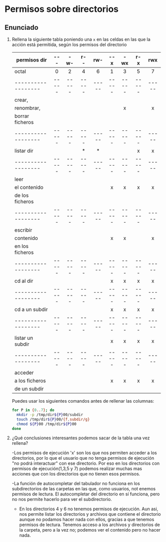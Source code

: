 # Permisos sobre directorios

## Enunciado

1. Rellena la siguiente tabla poniendo una `x` en las celdas en las que
   la acción está permitida, según los permisos del directorio

   | permisos dir     | --- | -w- | r-- | rw- | --x | -wx | r-x | rwx |
   |------------------|:---:|:---:|:---:|:---:|:---:|:---:|:---:|:---:|
   | octal            |  0  |  2  |  4  |  6  |  1  |  3  |  5  |  7  |
   |------------------|-----|-----|-----|-----|-----|-----|-----|-----|
   | crear,           |     |     |     |     |     |     |     |     |
   | renombrar,       |     |     |     |     |     |  x  |     |  x  |
   | borrar ficheros  |     |     |     |     |     |     |     |     |
   |------------------|-----|-----|-----|-----|-----|-----|-----|-----|
   | listar dir       |     |     |  *  |  *  |     |     |  x  |  x  |
   |------------------|-----|-----|-----|-----|-----|-----|-----|-----|
   | leer             |     |     |     |     |     |     |     |     |
   | el contenido     |     |     |     |     |  x  |  x  |  x  |  x  |
   | de los ficheros  |     |     |     |     |     |     |     |     |
   |------------------|-----|-----|-----|-----|-----|-----|-----|-----|
   | escribir         |     |     |     |     |     |     |     |     |
   | contenido        |     |     |     |     |  x  |  x  |     |  x  |
   | en los ficheros  |     |     |     |     |     |     |     |     |
   |------------------|-----|-----|-----|-----|-----|-----|-----|-----|
   | cd al dir        |     |     |     |     |  x  |  x  |  x  |  x  |
   |------------------|-----|-----|-----|-----|-----|-----|-----|-----|
   | cd a un subdir   |     |     |     |     |  x  |  x  |  x  |  x  |
   |------------------|-----|-----|-----|-----|-----|-----|-----|-----|
   | listar un subdir |     |     |     |     |  x  |  x  |  x  |  x  |
   |------------------|-----|-----|-----|-----|-----|-----|-----|-----|
   | acceder          |     |     |     |     |     |     |     |     |
   | a los ficheros   |     |     |     |     |  x  |  x  |  x  |  x  |
   | de un subdir     |     |     |     |     |     |     |     |     |

   Puedes usar los siguientes comandos antes de rellenar las columnas:

    ```bash
    for P in {0..7}; do
      mkdir -p /tmp/dir${P}00/subdir
      touch /tmp/dir${P}00/{f,subdir/g}
      chmod ${P}00 /tmp/dir${P}00
    done
    ```

2. ¿Qué conclusiones interesantes podemos sacar de la tabla una vez
   rellena?

   -Los permisos de ejecución 'x' son los que nos permiten acceder a los directorios, por lo que el usuario que no tenga permisos de ejecución "no podrá interactuar" con ese directorio. Por eso en los directorios con permisos de ejecución(1,3,5 y 7) podemos realizar muchas mas acciones que con los directorios que no tienen esos permisos.
   
   -La función de autocompletar del tabulador no funciona en los subdirectorios de las carpetas en las que, como usuarios, not enemos permisos de lectura. El autocompletar del directorio en sí funciona, pero no nos permite hacerlo para ver el subdirectorio.
   
   * En los directorios 4 y 6 no tenemos permisos de ejecución. Aun asi, nos permite listar los directorios y archivos que contiene el directorio aunque no podamos hacer nada con ellos, gracias a que tenemos permisos de lectura. Tenemos acceso a los archivos y directorios de la carpeta, pero a la vez no; podemos ver el contenido pero no hacer nada.
